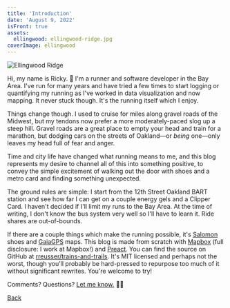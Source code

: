 ```yaml
---
title: 'Introduction'
date: 'August 9, 2022'
isFront: true
assets:
  ellingwood: ellingwood-ridge.jpg
coverImage: ellingwood
---
```


<span data-behavior="introduction"></span>

![Ellingwood Ridge](ellingwood-ridge-md.jpg)

Hi, my name is Ricky. 👋 I'm a runner and software developer in the Bay Area. I've run for many years and have tried a few times to start logging or quantifying my running as I've worked in data visualization and now mapping. It never stuck though. It's the running itself which I enjoy.

Things change though. I used to cruise for miles along gravel roads of the Midwest, but my tendons now prefer a more moderately-paced slog up a steep hill. Gravel roads are a great place to empty your head and train for a marathon, but dodging cars on the streets of Oakland—or *being* one—only leaves my head full of fear and anger.

Time and city life have changed what running means to me, and this blog represents my desire to channel all of this into something positive, to convey the simple excitement of walking out the door with shoes and a metro card and finding something unexpected. 

The ground rules are simple: I start from the 12th Street Oakland BART station and see how far I can get on a couple energy gels and a Clipper Card. I haven't decided if I'll limit my runs to the Bay Area. At the time of writing, I don't know the bus system very well so I'll have to learn it. Ride shares are out-of-bounds.

If there are a couple things which make the running possible, it's [Salomon](https://www.salomon.com/) shoes and [GaiaGPS](https://www.gaiagps.com/map/) maps. This blog is made from scratch with [Mapbox](https://www.mapbox.com/) (full disclosure: I work at Mapbox!) and [Preact](https://preactjs.com/). You can find the source on GitHub at [rreusser/trains-and-trails](https://github.com/rreusser/trains-and-trails). It's MIT licensed and perhaps not the worst, though you'll probably be hard-pressed to repurpose too much of it without significant rewrites. You're welcome to try!

Comments? Questions? [Let me know.](https://twitter.com/rickyreusser) 🏃‍♂️

[Back]()
